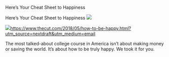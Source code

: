 Here’s Your Cheat Sheet to Happiness

Here’s Your Cheat Sheet to Happiness
![](../_resources/ce354f758d33729000c2500348d102d4.png)

![](../_resources/446dd5c61814fc0e8552919141380233.png)https://www.thecut.com/2018/05/how-to-be-happy.html?utm_source=nextdraft&utm_medium=email

The most talked-about college course in America isn’t about making money or saving the world. It’s about how to be truly happy. We took it for you.